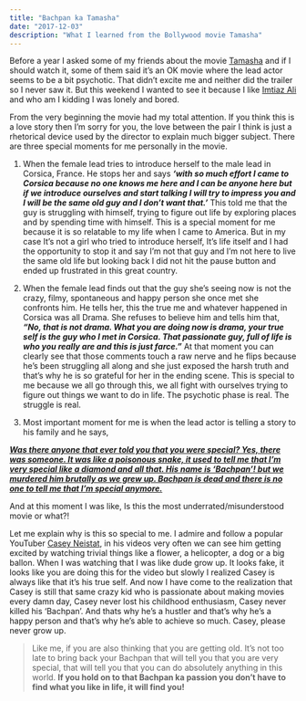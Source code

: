 ```yaml
---
title: "Bachpan ka Tamasha"
date: "2017-12-03"
description: "What I learned from the Bollywood movie Tamasha"
---
```


Before a year I asked some of my friends about the movie [Tamasha](https://www.imdb.com/title/tt3148502/) and if I should watch it, some of them said it’s an OK movie where the lead actor seems to be a bit psychotic. That didn’t excite me and neither did the trailer so I never saw it. But this weekend I wanted to see it because I like [Imtiaz Ali](https://en.wikipedia.org/wiki/Imtiaz_Ali_(director)) and who am I kidding I was lonely and bored.

From the very beginning the movie had my total attention. If you think this is a love story then I’m sorry for you, the love between the pair I think is just a rhetorical device used by the director to explain much bigger subject. There are three special moments for me personally in the movie.

1. When the female lead tries to introduce herself to the male lead in Corsica, France. He stops her and says ___‘with so much effort I came to Corsica because no one knows me here and I can be anyone here but if we introduce ourselves and start talking I will try to impress you and I will be the same old guy and I don’t want that.’___ This told me that the guy is struggling with himself, trying to figure out life by exploring places and by spending time with himself. This is a special moment for me because it is so relatable to my life when I came to America. But in my case It’s not a girl who tried to introduce herself, It’s life itself and I had the opportunity to stop it and say I’m not that guy and I’m not here to live the same old life but looking back I did not hit the pause button and ended up frustrated in this great country.

2. When the female lead finds out that the guy she’s seeing now is not the crazy, filmy, spontaneous and happy person she once met she confronts him. He tells her, this the true me and whatever happened in Corsica was all Drama. She refuses to believe him and tells him that, ___“No, that is not drama. What you are doing now is drama, your true self is the guy who I met in Corsica. That passionate guy, full of life is who you really are and this is just farce.”___ At that moment you can clearly see that those comments touch a raw nerve and he flips because he’s been struggling all along and she just exposed the harsh truth and that’s why he is so grateful for her in the ending scene. This is special to me because we all go through this, we all fight with ourselves trying to figure out things we want to do in life. The psychotic phase is real. The struggle is real.

3. Most important moment for me is when the lead actor is telling a story to his family and he says,

[___Was there anyone that ever told you that you were special?
Yes, there was someone. It was like a poisonous snake, it used to tell me that I’m very special like a diamond and all that. His name is ‘Bachpan’! but we murdered him brutally as we grew up. Bachpan is dead and there is no one to tell me that I’m special anymore.___](https://www.youtube.com/watch?v=5rB156W_fRM&t=)

And at this moment I was like, Is this the most underrated/misunderstood movie or what?!

Let me explain why is this so special to me. I admire and follow a popular YouTuber [Casey Neistat](https://www.youtube.com/user/caseyneistat/featured), in his videos very often we can see him getting excited by watching trivial things like a flower, a helicopter, a dog or a big ballon. When I was watching that I was like dude grow up. It looks fake, it looks like you are doing this for the video but slowly I realized Casey is always like that it’s his true self. And now I have come to the realization that Casey is still that same crazy kid who is passionate about making movies every damn day, Casey never lost his childhood enthusiasm, Casey never killed his ‘Bachpan’. And thats why he’s a hustler and that’s why he’s a happy person and that’s why he’s able to achieve so much. Casey, please never grow up.

> Like me, if you are also thinking that you are getting old. It’s not too late to bring back your Bachpan that will tell you that you are very special, that will tell you that you can do absolutely anything in this world.
**If you hold on to that Bachpan ka passion you don’t have to find what you like in life, it will find you!**